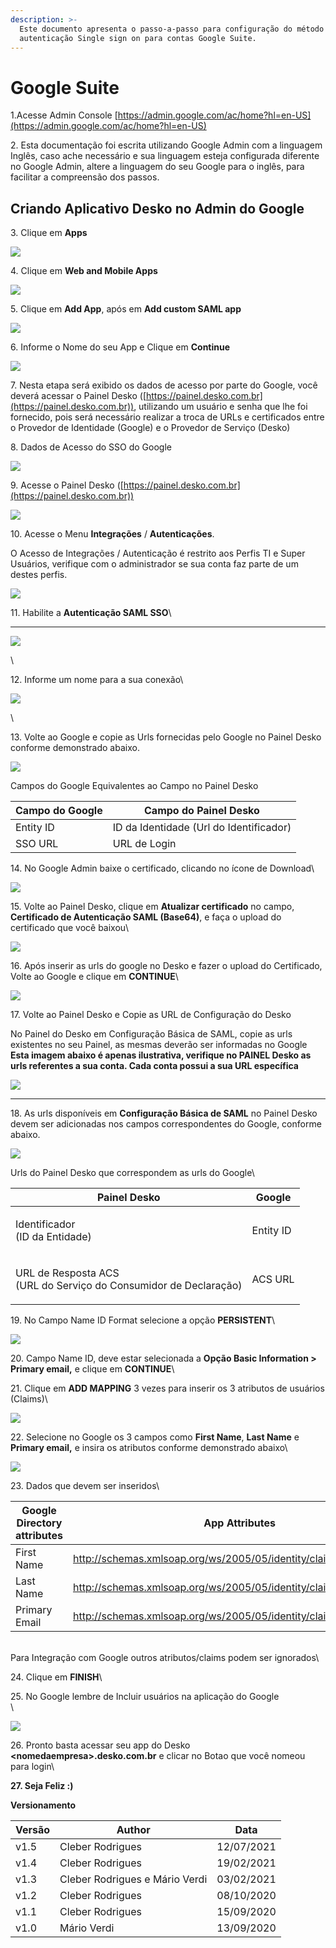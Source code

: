 ```yaml
---
description: >-
  Este documento apresenta o passo-a-passo para configuração do método de
  autenticação Single sign on para contas Google Suite.
---
```


# Google Suite

1.Acesse Admin Console [https://admin.google.com/ac/home?hl=en-US](https://admin.google.com/ac/home?hl=en-US)

2\. Esta documentação foi escrita utilizando Google Admin com a linguagem Inglês, caso ache necessário e sua linguagem esteja configurada diferente no Google Admin, altere a linguagem do seu Google para o inglês, para facilitar a compreensão dos passos.

## Criando Aplicativo Desko no Admin do Google

3\. Clique em **Apps**

![](<../.gitbook/assets/2 (1).png>)

4\. Clique em **Web and Mobile Apps**

![](<../.gitbook/assets/3 (1).png>)

5\. Clique em **Add App**, após em **Add custom SAML app**

![](<../.gitbook/assets/4 (1).png>)

6\. Informe o Nome do seu App e Clique em **Continue**

![](<../.gitbook/assets/5 (1).png>)

7\. Nesta etapa será exibido os dados de acesso por parte do Google, você deverá acessar o Painel Desko ([https://painel.desko.com.br](https://painel.desko.com.br)), utilizando um usuário e senha que lhe foi fornecido, pois será necessário realizar a troca de URLs e certificados entre o Provedor de Identidade (Google) e o Provedor de Serviço (Desko)

8\. Dados de Acesso do SSO do Google

![](https://lh5.googleusercontent.com/PcF489Uc5W-m6OsoqEeVdtlO2S6UkqhFxbuJw4PE-SbI2O3BL9TvfbBHfwWUC8gQOTeTGA-T5MZ6xHM4Cm0i5R0M8VqQLq37pm09OsSBdwLs6yv_YWKGwAtZ2u9Jx7S3p-nl7QSY=s0)

9\. Acesse o Painel Desko ([https://painel.desko.com.br](https://painel.desko.com.br))

![](https://lh3.googleusercontent.com/cr4ctdoS5wjPz2tMiH5WeEOwj8c1UH5aXep9J9bPFkTIGiT_wlor24miw5ABSbFNbQ8XIzBLJ_kxRdr8b3j1vPmRqEt163elsxm5xzZoJj3v27ElG266VrMTQ8c8kp20GGJsR5Qt=s0)

10\. Acesse o Menu **Integrações** / **Autenticações**.

O Acesso de Integrações / Autenticação é restrito aos Perfis TI e Super Usuários, verifique com o administrador se sua conta faz parte de um destes perfis.

![](<../.gitbook/assets/8 (1).png>)

11\. Habilite a **Autenticação SAML SSO**\
****

![](https://lh3.googleusercontent.com/Zd9W0T-LSMpEv74dA3MVxkFaQeciXubIdAjJXxRV7ZnUP5kUL40-j\_4x6u-07paevMBRpaFJhNXGH5oOKmW6elZ13hfRwJyys4sA_HuTgR5NVEgLZEx6k0xPHFPrNWwywoyhn6ax=s0)

\


12\. Informe um nome para a sua conexão\


![](https://lh4.googleusercontent.com/CfHBnt_ssS_zlBcmoABpXRU4CsGU5\_dONxzPKyBc8lPIRZWRsy1krW4wu9Tih493v7TGzEdxr8JhduUAEXUobUvXQPX6vyQlXykvESMXRzvO0i8OP9OZTnA1PCOAZi3zj5vusw_x=s0)

\


13\. Volte ao Google e copie as Urls fornecidas pelo Google no Painel Desko conforme demonstrado abaixo.



![](<../.gitbook/assets/11 (1).png>)

Campos do Google Equivalentes ao Campo no Painel Desko

| **Campo do Google** | **Campo do Painel Desko**               |
| ------------------- | --------------------------------------- |
| Entity ID           | ID da Identidade (Url do Identificador) |
| SSO URL             | URL de Login                            |

14\. No Google Admin baixe o certificado, clicando no ícone de Download\


![](<../.gitbook/assets/12 (1).png>)

15\. Volte ao Painel Desko, clique em **Atualizar certificado** no campo, **Certificado de Autenticação SAML (Base64)**, e faça o upload do certificado que você baixou\


![](<../.gitbook/assets/13 (1).png>)

16\. Após inserir as urls do google no Desko e fazer o upload do Certificado, Volte ao Google e clique em **CONTINUE**\


![](<../.gitbook/assets/14 (1).png>)

17\. Volte ao Painel Desko e Copie as URL de Configuração do Desko

No Painel do Desko em Configuração Básica de SAML, copie as urls existentes no seu Painel, as mesmas deverão ser informadas no Google\
**Esta imagem abaixo é apenas ilustrativa, verifique no PAINEL Desko as urls referentes a sua conta. Cada conta possui a sua URL específica** 

![](https://lh6.googleusercontent.com/NWRXQxYCijdlRonWMFyi8C2HLAc6RgRSAz5pzeS2gokMolwH1vZLCTQWgfV5G24eF-1HjdeeRTUnoocMJRXPnUEeztgXINHVBG3eSuKDFYKsIxq6BplbnJV2xM_Sr7j3K4X51rNO=s0)

****

18\. As urls disponíveis em **Configuração Básica de SAML** no Painel Desko devem ser adicionadas nos campos correspondentes do Google, conforme abaixo.

![](<../.gitbook/assets/16 (1).png>)

Urls do Painel Desko que correspondem as urls do Google\


| **Painel Desko**                                                           | **Google** |
| -------------------------------------------------------------------------- | ---------- |
| <p>Identificador<br>(ID da Entidade)</p>                                   | Entity ID  |
| <p>URL de Resposta ACS<br>(URL do Serviço do Consumidor de Declaração)</p> | ACS URL    |

19\. No Campo Name ID Format selecione a opção **PERSISTENT**\


![](<../.gitbook/assets/17 (1).png>)

20\. Campo Name ID, deve estar selecionada a **Opção Basic Information > Primary email,** e clique em **CONTINUE**\


21\. Clique em **ADD MAPPING** 3 vezes para inserir os 3 atributos de usuários (Claims)\


![](<../.gitbook/assets/19 (1).png>)

22\. Selecione no Google os 3 campos como **First Name**, **Last Name** e **Primary email,** e insira os atributos conforme demonstrado abaixo\


![](<../.gitbook/assets/20 (1).png>)

23\. Dados que devem ser inseridos\


| **Google Directory attributes** | **App Attributes**                                                 |
| ------------------------------- | ------------------------------------------------------------------ |
| First Name                      | http://schemas.xmlsoap.org/ws/2005/05/identity/claims/name         |
| Last Name                       | http://schemas.xmlsoap.org/ws/2005/05/identity/claims/lastname     |
| Primary Email                   | http://schemas.xmlsoap.org/ws/2005/05/identity/claims/emailaddress |

\
Para Integração com Google outros atributos/claims podem ser ignorados\


24\. Clique em **FINISH**\


25\. No Google lembre de Incluir usuários na aplicação do Google\
\


![](<../.gitbook/assets/21 (1).png>)

26\. Pronto basta acessar seu app do Desko **\<nomedaempresa>.desko.com.br** e clicar no Botao que você nomeou para login\


**27. Seja Feliz :)**

**Versionamento**

| **Versão** | **Author**                     | **Data**   |
| ---------- | ------------------------------ | ---------- |
| v1.5       | Cleber Rodrigues               | 12/07/2021 |
| v1.4       | Cleber Rodrigues               | 19/02/2021 |
| v1.3       | Cleber Rodrigues e Mário Verdi | 03/02/2021 |
| v1.2       | Cleber Rodrigues               | 08/10/2020 |
| v1.1       | Cleber Rodrigues               | 15/09/2020 |
| v1.0       | Mário Verdi                    | 13/09/2020 |
